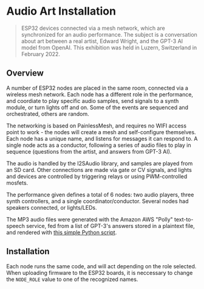 # Audio Art Installation

> ESP32 devices connected via a mesh network, which are synchronized for an audio performance. The subject is a conversation about art between a real artist, Edward Wright, and the GPT-3 AI model from OpenAI. This exhibition was held in Luzern, Switzerland in February 2022.

## Overview

A number of ESP32 nodes are placed in the same room, connected via a wireless mesh network. Each node has a different role in the performance, and coordiate to play specific audio samples, send signals to a synth module, or turn lights off and on. Some of the events are sequenced and orchestrated, others are random.

The networking is based on PainlessMesh, and requires no WIFI access point to work - the nodes will create a mesh and self-configure themselves. Each node has a unique name, and listens for messages it can respond to. A single node acts as a conductor, following a series of audio files to play in sequence (questions from the artist, and answers from GPT-3 AI).

The audio is handled by the I2SAudio library, and samples are played from an SD card. Other connections are made via gate or CV signals, and lights and devices are controlled by triggering relays or using PWM-controlled mosfets.

The performance given defines a total of 6 nodes: two audio players, three synth controllers, and a single coordinator/conductor. Several nodes had speakers connected, or lights/LEDs.

The MP3 audio files were generated with the Amazon AWS "Polly" text-to-speech service, fed from a list of GPT-3's answers stored in a plaintext file, and rendered with [this simple Python script](https://github.com/somebox/aws-polly-python-example).

## Installation

Each node runs the same code, and will act depending on the role selected. When uploading firmware to the ESP32 boards, it is neccessary to change the `NODE_ROLE` value to one of the recognized names. 

